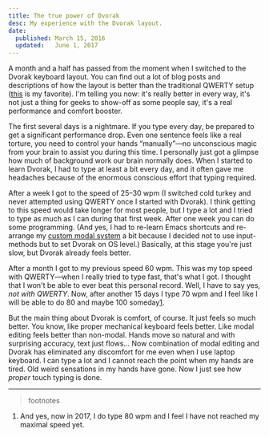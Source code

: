 ```yaml
---
title: The true power of Dvorak
desc: My experience with the Dvorak layout.
date:
  published: March 15, 2016
  updated:   June 1, 2017
---
```


A month and a half has passed from the moment when I switched to the Dvorak
keyboard layout. You can find out a lot of blog posts and descriptions of
how the layout is better than the traditional QWERTY setup
([this](http://infohost.nmt.edu/~shipman/ergo/parkinson.html) is my
favorite). I'm telling you now: it's really better in every way, it's not
just a thing for geeks to show-off as some people say, it's a real
performance and comfort booster.

The first several days is a nightmare. If you type every day, be prepared to
get a significant performance drop. Even one sentence feels like a real
torture, you need to control your hands “manually”—no unconscious magic from
your brain to assist you during this time. I personally just got a glimpse
how much of background work our brain normally does. When I started to learn
Dvorak, I had to type at least a bit every day, and it often gave me
headaches because of the enormous conscious effort that typing required.

After a week I got to the speed of 25–30 wpm (I switched cold turkey and
never attempted using QWERTY once I started with Dvorak). I think getting to
this speed would take longer for most people, but I type a lot and I tried
to type as much as I can during that first week. After one week you can do
some programming. (And yes, I had to re-learn Emacs shortcuts and re-arrange
my [custom modal system](https://github.com/mrkkrp/modalka) a bit because I
decided not to use input-methods but to set Dvorak on OS level.) Basically,
at this stage you're just slow, but Dvorak already feels better.

After a month I got to my previous speed 60 wpm. This was my top speed with
QWERTY—when I really tried to type fast, that's what I got. I thought that I
won't be able to ever beat this personal record. Well, I have to say yes,
*not with QWERTY*. Now, after another 15 days I type 70 wpm and I feel like
I will be able to do 80 and maybe 100 someday[1](footnote:1).

But the main thing about Dvorak is comfort, of course. It just feels so much
better. You know, like proper mechanical keyboard feels better. Like modal
editing feels better than non-modal. Hands move so natural and with
surprising accuracy, text just flows… Now combination of modal editing and
Dvorak has eliminated any discomfort for me even when I use laptop keyboard.
I can type a lot and I cannot reach the point when my hands are tired. Old
weird sensations in my hands have gone. Now I just see how *proper* touch
typing is done.

***

> footnotes

  1. And yes, now in 2017, I do type 80 wpm and I feel I have not reached my
     maximal speed yet.
